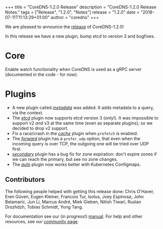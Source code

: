 +++
title = "CoreDNS-1.2.0 Release"
description = "CoreDNS-1.2.0 Release Notes."
tags = ["Release", "1.2.0", "Notes"]
release = "1.2.0"
date = "2018-07-11T11:13:29+01:00"
author = "coredns"
+++

We are pleased to announce the [release](https://github.com/coredns/coredns/releases/tag/v1.2.0) of
CoreDNS-1.2.0!

In this release we have a new plugin, bump etcd to version 3 and bugfixes.

# Core

Enable watch functionality when CoreDNS is used as a gRPC server (documented in the code - for now).

# Plugins

* A new plugin called [*metadata*](/plugins/metadata) was added. It adds metadata to a query, via the context.
* The [*etcd*](/plugins/etcd) plugin now supports etcd version 3 (only!). It was impossible to support v2 *and* v3 at
  the same time (even as separate plugins); so we decided to drop v2 support.
* Fix a race/crash in the [*cache*](/plugins/cache) plugin when `prefetch` is enabled.
* The [*forward*](/plugins/forward) plugin has a `prefer_udp` option, that even when the incoming query is over TCP, the
  outgoing one will be tried over UDP first.
* [*secondary*](/plugins/secondary) plugin has a bug fix for zone expiration: don't expire zones if we can reach the
  primary, but see no zone changes.
* The [*auto*](/plugins/auto) plugin now works better with Kubernetes Configmaps.

## Contributors

The following people helped with getting this release done:
Chris O'Haver,
Eren Güven,
Eugen Kleiner,
Francois Tur,
Isolus,
Joey Espinosa,
John Belamaric,
Jun Li,
Marcus André,
Miek Gieben,
Nitish Tiwari,
Ruslan Drozhdzh,
Tobias Schmidt,
Yong Tang.

For documentation see our (in progress!) [manual](/manual). For help and other resources, see our
[community page](https://coredns.io/community/).
